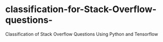 # classification-for-Stack-Overflow-questions-
Classification of Stack Overflow Questions Using Python and Tensorflow
